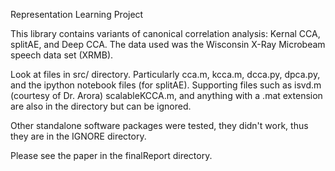 
Representation Learning Project

This library contains variants of canonical correlation analysis: Kernal CCA, splitAE, and Deep CCA. The data used was the Wisconsin X-Ray Microbeam speech data set (XRMB).

Look at files in src/ directory. Particularly cca.m, kcca.m, dcca.py, dpca.py, and the ipython notebook files (for splitAE). Supporting files such as isvd.m (courtesy of Dr.
Arora) scalableKCCA.m, and anything with a .mat extension are also in the directory but can be ignored. 

Other standalone software packages were tested, they didn't work, thus they are in the IGNORE directory. 

Please see the paper in the finalReport directory. 
